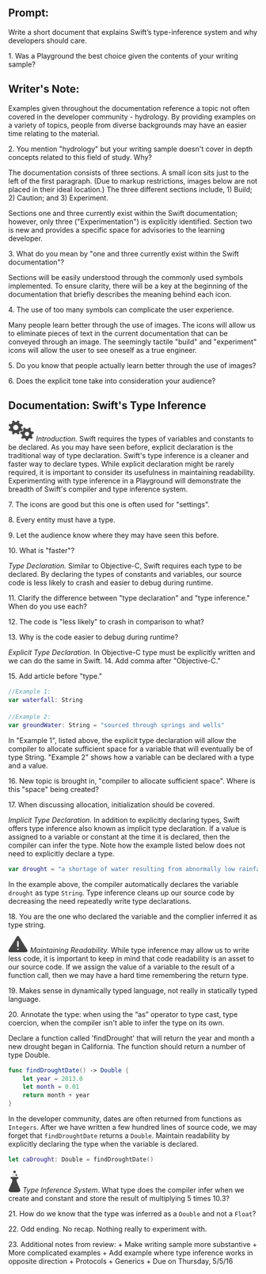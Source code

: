 ## Prompt:
 Write a short document that explains Swift’s type-inference system and why developers should care.

  1\. Was a Playground the best choice given the contents of your writing sample?

## Writer's Note:
 Examples given throughout the documentation reference a topic not often covered in the developer community - hydrology. By providing examples on a variety of topics, people from diverse backgrounds may have an easier time relating to the material.

  2\. You mention "hydrology" but your writing sample doesn't cover in depth concepts related to this field of study. Why?

 The documentation consists of three sections. A small icon sits just to the left of the first paragraph. (Due to markup restrictions, images below are not placed in their ideal location.) The three different sections include, 1) Build; 2) Caution; and 3) Experiment.

 Sections one and three currently exist within the Swift documentation; however, only three ("Experimentation") is explicitly identified. Section two is new and provides a specific space for advisories to the learning developer.

  3\. What do you mean by "one and three currently exist within the Swift documentation"?

 Sections will be easily understood through the commonly used symbols implemented. To ensure clarity, there will be a key at the beginning of the documentation that briefly describes the meaning behind each icon.

  4\. The use of too many symbols can complicate the user experience.

 Many people learn better through the use of images. The icons will allow us to eliminate pieces of text in the current documentation that can be conveyed through an image. The seemingly tactile "build" and "experiment" icons will allow the user to see oneself as a true engineer.

  5\. Do you know that people actually learn better through the use of images?

  6\. Does the explicit tone take into consideration your audience?


## Documentation: Swift's Type Inference
 ![Build icon](./images/build_sm.png) *Introduction.* Swift requires the types of variables and constants to be declared. As you may have seen before, explicit declaration is the traditional way of type declaration. Swift's type inference is a cleaner and faster way to declare types. While explicit declaration might be rarely required, it is important to consider its usefulness in maintaining readability. Experimenting with type inference in a Playground will demonstrate the breadth of Swift's compiler and type inference system.

  7\. The icons are good but this one is often used for "settings".

  8\. Every entity must have a type.

  9\. Let the audience know where they may have seen this before.

  10\. What is "faster"?

 *Type Declaration.* Similar to Objective-C, Swift requires each type to be declared. By declaring the types of constants and variables, our source code is less likely to crash and easier to debug during runtime.

  11\. Clarify the difference between "type declaration" and "type inference." When do you use each?

  12\. The code is "less likely" to crash in comparison to what?

  13\. Why is the code easier to debug during runtime?

 *Explicit Type Declaration.* In Objective-C type must be explicitly written and we can do the same in Swift.
  14\. Add comma after "Objective-C."

  15\. Add article before "type."

  ```swift
 //Example 1:
 var waterfall: String

 //Example 2:
 var groundWater: String = "sourced through springs and wells"
 ```

 In "Example 1", listed above, the explicit type declaration will allow the compiler to allocate sufficient space for a variable that will eventually be of type String. "Example 2" shows how a variable can be declared with a type and a value.

  16\. New topic is brought in, "compiler to allocate sufficient space". Where is this "space" being created?

  17\. When discussing allocation, initialization should be covered.

 *Implicit Type Declaration.* In addition to explicitly declaring types, Swift offers type inference also known as implicit type declaration. If a value is assigned to a variable or constant at the time it is declared, then the compiler can infer the type. Note how the example listed below does not need to explicitly declare a type.

 ```swift
 var drought = "a shortage of water resulting from abnormally low rainfall"
 ```

 In the example above, the compiler automatically declares the variable `drought` as type `String`. Type inference cleans up our source code by decreasing the need repeatedly write type declarations.

  18\. You are the one who declared the variable and the complier inferred it as type string.

 ![Caution icon](./images/caution_sm.png)
 *Maintaining Readability.* While type inference may allow us to write less code, it is important to keep in mind that code readability is an asset to our source code. If we assign the value of a variable to the result of a function call, then we may have a hard time remembering the return type.

  19\. Makes sense in dynamically typed language, not really in statically typed language.

  20\. Annotate the type: when using the “as” operator to type cast, type coercion, when the compiler isn't able to infer the type on its own.

 Declare a function called 'findDrought' that will return the year and month a new drought began in California. The function should return a number of type Double.

 ```swift
 func findDroughtDate() -> Double {
     let year = 2013.0
     let month = 0.01
     return month + year
 }
 ```

 In the developer community, dates are often returned from functions as `Integers`. After we have written a few hundred lines of source code, we may forget that `findDroughtDate` returns a `Double`. Maintain readability by explicitly declaring the type when the variable is declared.

 ```swift
 let caDrought: Double = findDroughtDate()
 ```

 ![Experiment icon](./images/experiment_sm.png) *Type Inference System*. What type does the compiler infer when we create and constant and store the result of multiplying 5 times 10.3?

  21\. How do we know that the type was inferred as a `Double` and not a `Float`?

  22\. Odd ending. No recap. Nothing really to experiment with.

  23\. Additional notes from review:
    + Make writing sample more substantive
    + More complicated examples
    + Add example where type inference works in opposite direction
    + Protocols
    + Generics
    + Due on Thursday, 5/5/16